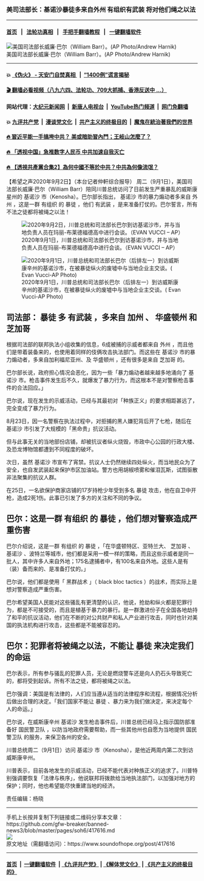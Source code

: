 ### 美司法部长：基诺沙暴徒多来自外州 有组织有武装 将对他们绳之以法 
------------------------

#### [首页](https://github.com/gfw-breaker/banned-news3/blob/master/README.md) &nbsp;&nbsp;|&nbsp;&nbsp; [法轮功真相](https://github.com/begood0513/basic/blob/master/README.md)  &nbsp;&nbsp;|&nbsp;&nbsp; [手把手翻墙教程](https://github.com/gfw-breaker/guides/wiki)  &nbsp;&nbsp;|&nbsp;&nbsp; [一键翻墙软件](https://github.com/gfw-breaker/nogfw/blob/master/README.md)  



<div><img alt="美国司法部长威廉·巴尔（William Barr）。(AP Photo/Andrew Harnik)" src="https://img.soundofhope.org/2020-09/ap20227437869812_16to9-1599085903653.jpg"/>
<br/><figcaption class="caption">
 美国司法部长威廉·巴尔（William Barr）。(AP Photo/Andrew Harnik)
</figcaption></div><hr/>

#### 💥 [《伪火》 - 天安门自焚真相 ](http://141.164.51.119:10000/videos/blog/weihuo.html)&nbsp; |&nbsp; [“1400例”谎言揭秘  ](http://141.164.51.119:10000/videos/blog/jiexi1400.html)

#### [ 🎬  翻墙必看视频（八九六四、法轮功、709大抓捕、香港反送中 ...）](https://github.com/gfw-breaker/links/blob/master/banned.md)

#### 网站代理：[大纪元新闻网](http://167.172.10.89:10080/gb/) &nbsp;|&nbsp; [新唐人电视台](http://167.172.10.89:8808/gb/)  &nbsp;|&nbsp; [YouTube热门频道](http://158.247.203.241/youtube.html) &nbsp;|&nbsp; [网门免翻墙](http://158.247.203.241:11000/show.aspx?name=ogHome)

#### 💥 [九评共产党](http://141.164.51.119:10000/videos/res/jiuping/)&nbsp; |&nbsp; [漫谈党文化](http://141.164.51.119:10000/videos/res/mtdwh/)&nbsp; |&nbsp; [共产主义的终极目的](http://141.164.51.119:10000/videos/res/zjmd/)&nbsp; |&nbsp; [魔鬼在統治著我們的世界](http://141.164.51.119:10000/videos/res/TheSpecter/)  

#### [ 🔥  習近平能一手搞垮中共？ 美或暗助習內鬥；王岐山怎麼了？](http://141.164.51.119:10000/videos/news/epoch02.html)

#### [ 🔥  「透视中国」急推数字人民币 中共加速自我灭亡](http://141.164.51.119:10000/videos/news/don01.html)

#### [ 🔥  【透視共產黨合集2】為何中國不等於中共？中共為何像流氓？](http://141.164.51.119:10000/videos/news/../res/detox/index.html)

<div><div class="Content__Wrapper sc-1bvya0-0 grZQxZ">
 <p class="meta-top">
  <span class="meta">
   【希望之声2020年9月2日】（本台记者仲軒综合报导）
  </span>
  周二（9月1日），美国司法部长威廉·巴尔（William Barr）陪同川普总统访问了日前发生严重暴乱的威斯康星州的
  <ok href="/term/361459">
   基诺沙
  </ok>
  市（Kenosha）。巴尔部长指出，
  <ok href="/term/361459">
   基诺沙
  </ok>
  市的暴力煽动者多来自
  <ok href="/term/366589">
   外州
  </ok>
  ，这是一群
  <ok href="/term/205894">
   有组织
  </ok>
  的
  <ok href="/term/10476">
   暴徒
  </ok>
  ，他们
  <ok href="/term/366586">
   有武装
  </ok>
  ，是来准备打仗的。巴尔誓言，所有不法之徒都将被绳之以法！
 </p>
 <figure class="OImage__StyledFigure-sc-1lfley0-0 hHSfVg">
  <img alt="2020年9月2日，川普总统和司法部长巴尔到访基诺沙市，并与当地负责人员在玛丽-布莱德福德高中进行会谈。（EVAN VUCCI – AP）" src="https://img.soundofhope.org/2020-09/1599070679714.jpg"/>
  <br/><figcaption>
   2020年9月1日，川普总统和司法部长巴尔到访基诺沙市，并与当地负责人员在玛丽-布莱德福德高中进行会谈。（EVAN VUCCI – AP）
  </figcaption>
 </figure>
 <figure class="OImage__StyledFigure-sc-1lfley0-0 hHSfVg">
  <img alt="2020年9月1日，川普总统和司法部长巴尔（后排左一）到访威斯康辛州的基诺沙市，在被暴徒纵火的废墟中与当地企业主交谈。( Evan Vucci-AP Photo)" src="https://img.soundofhope.org/2020-09/1599070195159.jpg"/>
  <br/><figcaption>
   2020年9月1日，川普总统和司法部长巴尔（后排左一）到访威斯康辛州的基诺沙市，在被暴徒纵火的废墟中与当地企业主交谈。( Evan Vucci-AP Photo)
  </figcaption>
 </figure>
 <h2>
  司法部：
  <ok href="/term/10476">
   暴徒
  </ok>
  多
  <ok href="/term/366586">
   有武装
  </ok>
  ，多来自
  <ok href="/term/1575">
   加州
  </ok>
  、
  <ok href="/term/12017">
   华盛顿州
  </ok>
  和
  <ok href="/term/17337">
   芝加哥
  </ok>
 </h2>
 <p>
  根据司法部的联邦执法小组收集的信息，6成被捕的示威者都来自
  <ok href="/term/366589">
   外州
  </ok>
  ，而且他们是带着装备来的，也使用着同样的伎俩攻击执法部门。而这些在
  <ok href="/term/361459">
   基诺沙
  </ok>
  市的暴力煽动者，多来自加利福尼亚州、及
  <ok href="/term/12017">
   华盛顿州
  </ok>
  ，还有很多是来自
  <ok href="/term/17337">
   芝加哥
  </ok>
  的。
 </p>
 <div class="AD_Embed__Wrap-sc-1xslmin-0 igMuqX module desktop">
  <div>
  </div>
 </div>
 <p>
  巴尔部长说，政府担心情况会恶化，因为一些「暴力煽动者越来越多地涌向了
  <ok href="/term/361459">
   基诺沙
  </ok>
  市。枪击事件发生后不久，就爆发了暴力行为，而这根本不是对警察枪击事件的合法回应。」
 </p>
 <p>
  巴尔说，现在发生的示威活动，已经与其最初对「种族正义」的要求相距甚远了，完全变成了暴力行为。
 </p>
 <p>
  8月23日，因一名警察在执法过程中，对拒捕的黑人嫌犯背后开了七枪，随后在
  <ok href="/term/361459">
   基诺沙
  </ok>
  市引发了大规模的「黑命贵」抗议活动。
 </p>
 <p>
  但与此事无关的当地部份店铺，却被抗议者纵火烧毁，市政中心公园的行政大楼、及恐龙博物馆都遭到不同程度的破坏。
 </p>
 <p>
  次日，虽然
  <ok href="/term/361459">
   基诺沙
  </ok>
  市宣布了宵禁。抗议人士仍然继续四处纵火，而当地民众为了安全，也自发武装起来保护市区加油站。警方也用胡椒喷雾和催泪瓦斯，试图驱散非法聚集的抗议人群。
 </p>
 <p>
  在25日，一名欲保护商家店铺的17岁持枪少年受到多名
  <ok href="/term/10476">
   暴徒
  </ok>
  攻击，他在自卫中开枪，造成2死1伤。此事已引发了多方的关注和不同的争议。
 </p>
 <h2>
  <strong>
   巴尔：这是一群
   <ok href="/term/205894">
    有组织
   </ok>
   的
   <ok href="/term/10476">
    暴徒
   </ok>
   ，他们想对警察造成严重伤害
  </strong>
 </h2>
 <p>
  巴尔介绍说，这是一群
  <ok href="/term/205894">
   有组织
  </ok>
  的
  <ok href="/term/10476">
   暴徒
  </ok>
  ，「在华盛顿特区、亚特兰大、
  <ok href="/term/17337">
   芝加哥
  </ok>
  、
  <ok href="/term/361459">
   基诺沙
  </ok>
  、波特兰等城市，他们都是采用一模一样的策略，而且这些示威者是同一批人，其中许多人来自外地；175名逮捕者中，有100名来自外地。这些人是有（装）备而来的、是准备打仗的。」
 </p>
 <p>
  巴尔说，他们都是使用「
  <ok href="/term/366592">
   黑群战术
  </ok>
  」（
  <ok href="/term/366595">
   black bloc tactics
  </ok>
  ）的战术，而实际上是想对警察造成严重伤害。
 </p>
 <p>
  巴尔希望美国人民能对这些骚乱有更清楚的认识，他说，抢劫和纵火都是犯罪行为，都是不可接受的，而且是植基于暴力的暴行。是一群激进份子在全国各地劫持了和平的抗议活动，他们在不断的对公共财产和私人产业进行攻击，同时也针对美国的执法机构进行攻击，这些都是不能被容忍的。
 </p>
 <h2>
  巴尔：犯罪者将被绳之以法，不能让
  <ok href="/term/10476">
   暴徒
  </ok>
  来决定我们的命运
 </h2>
 <p>
  巴尔表示，所有参与骚乱的犯罪人员，无论是燃烧警车还是向人扔石头导致死亡的，都将受到起诉。所有不法之徒，都将被绳之以法。
 </p>
 <p>
  巴尔强调：美国是有法律的，人们应当遵从适当的法律程序和流程，根据情况分析后做出合理的决定。「我们国家不能让
  <ok href="/term/10476">
   暴徒
  </ok>
  、暴力来为我们做决定，来决定每个人的命运。」
 </p>
 <p>
  巴尔说，在威斯康辛州
  <ok href="/term/361459">
   基诺沙
  </ok>
  发生枪击事件后，川普总统已经马上指示国防部准备好
  <ok href="/term/91211">
   国民警卫队
  </ok>
  ，以防当地政府需要帮助，而一些其他州也自愿为当地提供
  <ok href="/term/91211">
   国民警卫队
  </ok>
  的服务，来保卫各州的安全。
 </p>
 <p>
  川普总统周二（9月1日）访问
  <ok href="/term/361459">
   基诺沙
  </ok>
  市（Kenosha），是他近两周内第二次到访威斯康辛州。
 </p>
 <p>
  川普表示，目前各地发生的示威活动，已经不能代表对种族正义的追求了。川普特别强调要恢复「法律与秩序」，他说联邦将拨款给当地执法部门，以加强对地方的保护；同时，他也希望能尽快重建当地的经济。
 </p>
 <p class="meta-btm">
  责任编辑：杨晓
 </p>
</div>
</div>
<hr/>
手机上长按并复制下列链接或二维码分享本文章：<br/>
https://github.com/gfw-breaker/banned-news3/blob/master/pages/soh6/417616.md <br/>
<a href='https://github.com/gfw-breaker/banned-news3/blob/master/pages/soh6/417616.md'><img src='https://github.com/gfw-breaker/banned-news3/blob/master/pages/soh6/417616.md.png'/></a> <br/>
原文地址（需翻墙访问）：https://www.soundofhope.org/post/417616


------------------------
#### [首页](https://github.com/gfw-breaker/banned-news3/blob/master/README.md) &nbsp;|&nbsp; [一键翻墙软件](https://github.com/gfw-breaker/nogfw/blob/master/README.md) &nbsp;| [《九评共产党》](https://github.com/gfw-breaker/9ping.md/blob/master/README.md#九评之一评共产党是什么) | [《解体党文化》](https://github.com/gfw-breaker/jtdwh.md/blob/master/README.md) | [《共产主义的终极目的》](https://github.com/gfw-breaker/gczydzjmd.md/blob/master/README.md)


<img src='http://gfw-breaker.win/banned-news3/pages/soh6/417616.md' width='0px' height='0px'/>